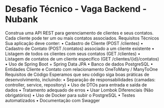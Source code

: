 # Desafio Técnico - Vaga Backend - Nubank #

Construa uma API REST para gerenciamento de clientes e seus contatos. Cada cliente pode
ter um ou mais contatos associados.
Requisitos Técnicos
Sua aplicação deve conter:
• Cadastro de Cliente (POST /clientes)
• Cadastro de Contato (POST /contatos) associado a um cliente existente
• Listagem de todos os clientes com seus contatos (GET /clientes)
• Listagem de contatos de um cliente específico (GET /clientes/{id}/contatos)
• Uso de Spring Boot + Spring Data JPA
• Banco de dados PostgreSQL
• Entidades Cliente e Contato com relacionamento OneToMany / ManyToOne
Requisitos de Código
Esperamos que seu código siga boas práticas de desenvolvimento, incluindo:
• Separação de responsabilidades (camadas: controller, service, repository)
• Uso de DTOs para entrada e saída de dados
• Tratamento adequado de erros
• Usar Lombok
Diferenciais (Não obrigatórios)
• Uso de Docker para subir o PostgreSQL
• Testes automatizados
• Documentação com Swagger

